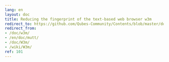 ```yaml
---
lang: en
layout: doc
title: Reducing the fingerprint of the text-based web browser w3m
redirect_to: https://github.com/Qubes-Community/Contents/blob/master/docs/configuration/w3m.md
redirect_from:
- /doc/w3m/
- /en/doc/mutt/
- /doc/W3m/
- /wiki/W3m/
ref: 101
---
```


